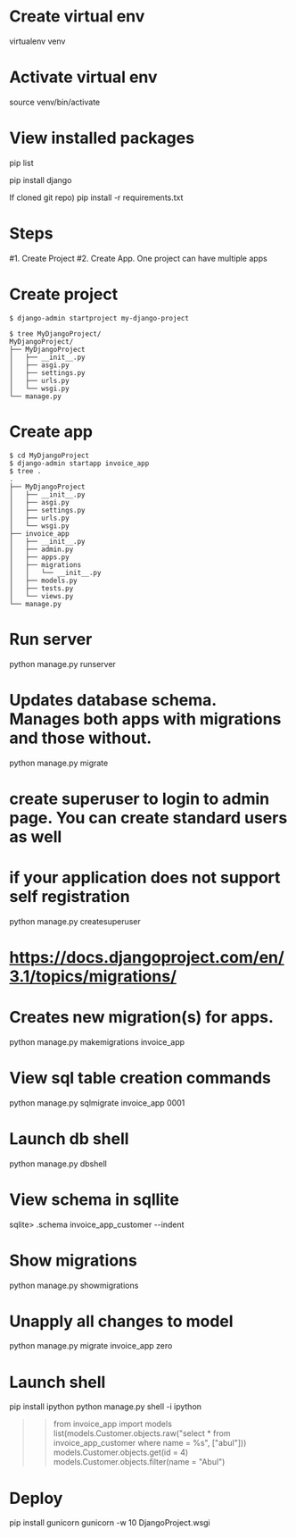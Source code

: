 
# Create virtual env
virtualenv venv

# Activate virtual env
source venv/bin/activate

# View installed packages
pip list

pip install django

If cloned git repo)
pip install -r requirements.txt 

# Steps
#1. Create Project
#2. Create App. One project can have multiple apps

# Create project
```
$ django-admin startproject my-django-project

$ tree MyDjangoProject/
MyDjangoProject/
├── MyDjangoProject
│   ├── __init__.py
│   ├── asgi.py
│   ├── settings.py
│   ├── urls.py
│   └── wsgi.py
└── manage.py
```


# Create app
```
$ cd MyDjangoProject
$ django-admin startapp invoice_app
$ tree .
.
├── MyDjangoProject
│   ├── __init__.py
│   ├── asgi.py
│   ├── settings.py
│   ├── urls.py
│   └── wsgi.py
├── invoice_app
│   ├── __init__.py
│   ├── admin.py
│   ├── apps.py
│   ├── migrations
│   │   └── __init__.py
│   ├── models.py
│   ├── tests.py
│   └── views.py
└── manage.py
```


# Run server
python manage.py runserver



# Updates database schema. Manages both apps with migrations and those without.
python manage.py migrate


# create superuser to login to admin page. You can create standard users as well 
# if your  application does not  support self registration

python manage.py createsuperuser



# https://docs.djangoproject.com/en/3.1/topics/migrations/
# Creates new migration(s) for apps.
python manage.py makemigrations invoice_app




# View sql table creation commands
python manage.py sqlmigrate invoice_app 0001

# Launch db shell
python manage.py dbshell

# View schema in sqllite
sqlite> .schema invoice_app_customer --indent

# Show migrations
python manage.py showmigrations

# Unapply all changes to model
python manage.py migrate invoice_app zero

# Launch shell
pip install ipython
python manage.py shell -i ipython

>> from invoice_app import models
>> list(models.Customer.objects.raw("select * from invoice_app_customer where name = %s", ["abul"]))
>> models.Customer.objects.get(id = 4)
>> models.Customer.objects.filter(name = "Abul")


# Deploy
pip install gunicorn
gunicorn -w 10 DjangoProject.wsgi

